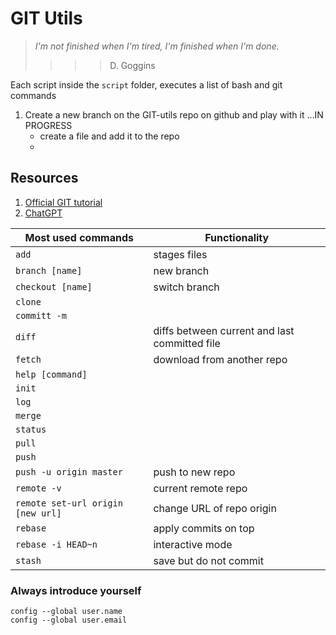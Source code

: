 # GIT Utils

> *I'm not finished when I'm tired, I'm finished when I'm done.*
>
> > > > D. Goggins

Each script inside the `script` folder, executes a list of bash and git commands

1. Create a new branch on the GIT-utils repo on github and play with it ...IN PROGRESS
   - create a file and add it to the repo
   -

## Resources

1. [Official GIT tutorial](https://git-scm.com/docs/gittutorial)
2. [ChatGPT](https://chat.openai.com/)

| Most used commands                | Functionality                                 |
| --------------------------------- | --------------------------------------------- |
| `add`                             | stages files                                  |
| `branch [name]`                   | new branch                                    |
| `checkout [name]`                 | switch branch                                 |
| `clone`                           |                                               |
| `committ -m`                      |                                               |
| `diff`                            | diffs between current and last committed file |
| `fetch`                           | download from another repo                    |
| `help [command]`                  |                                               |
| `init`                            |                                               |
| `log`                             |                                               |
| `merge`                           |                                               |
| `status`                          |                                               |
| `pull`                            |                                               |
| `push`                            |                                               |
| `push -u origin master`           | push to new repo                              |
| `remote -v`                       | current remote repo                           |
| `remote set-url origin [new url]` | change URL of repo origin                     |
| `rebase`                          | apply commits on top                          |
| `rebase -i HEAD~n`                | interactive mode                              |
| `stash`                           | save but do not commit                        |

### Always introduce yourself

```
config --global user.name
config --global user.email
```
